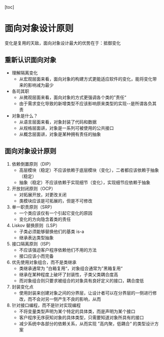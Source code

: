 [toc] 

# 面向对象设计原则

变化是复用的天敌，面向对象设计最大的优势在于：抵御变化

## 重新认识面向对象

- 理解隔离变化
  - 从宏观层面来看，面向对象的构建方式更能适应软件的变化，能将变化带来的影响减为最少
- 各司其职
  - 从微观层面来看，面向对象的方式更强调各个类的”责任“
  - 由于需求变化导致的新增类型不应该影响原来类型的实现--是所谓各负其责
- 对象是什么？
  - 从语言层面来看，对象封装了代码和数据
  - 从规格层面讲，对象是一系列可被使用的公共接口
  - 从概念层面讲，对象是某种拥有责任的抽象

## 面向对象设计原则

1. 依赖倒置原则（DIP）
   - 高层模块（稳定）不应该依赖于底层模块（变化），二者都应该依赖于抽象（稳定）
   - 抽象（稳定）不应该依赖于实现细节（变化），实现细节应依赖于抽象
2. 开放封闭原则（OCP）
   - 对拓展开放，对更改关闭
   - 类模块应该是可拓展的，但是不可修改
3. 单一职责原则（SRP）
   - 一个类应该仅有一个引起它变化的原因
   - 变化的方向隐含着类的责任
4. Liskov 替换原则（LSP）
   - 子类必须能够替换他们的基类 is-a
   - 继承表达类型抽象
5. 接口隔离原则（ISP）
   - 不应该强迫客户程序依赖他们不用的方法
   - 接口应该小而完备
6. 优先使用对象组合，而不是类继承
   - 类继承通常为 ”白箱复用“，对象组合通常为”黑箱复用“
   - 继承在某种程度上破坏了封装性，子类父类耦合度高
   - 而对象组合则只要求被组合的对象具有良好定义的接口，耦合度低
7. 封装变化点
   - 使用封装来创建对象之间的分界层，让设计者可以在分界层的一侧进行修改，而不会对另一侧产生不良的影响，从而
8. 针对接口编程，而不是针对实现编程
   - 不将变量类型声明为某个特定的具体类，而是声明为某个接口
   - 客户程序无序获知对象的具体类型，只需要知道对象所具有的接口
   - 减少系统中各部分的依赖关系，从而实现 ”高内聚，低耦合“ 的类型设计方案

